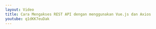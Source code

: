 ```yaml
---
layout: Video
title: Cara Mengakses REST API dengan menggunakan Vue.js dan Axios
youtube: q1dKK7euDak
---
```

